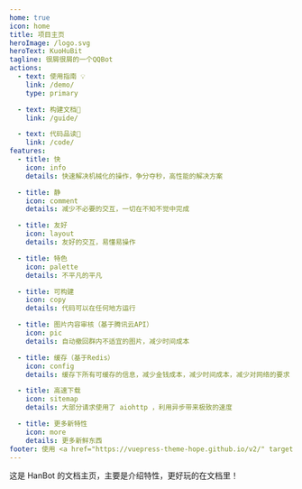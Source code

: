```yaml
---
home: true
icon: home
title: 项目主页
heroImage: /logo.svg
heroText: KuoHuBit
tagline: 很屑很屑的一个QQBot
actions:
  - text: 使用指南 💡 
    link: /demo/
    type: primary

  - text: 构建文档🏢
    link: /guide/

  - text: 代码品读📖
    link: /code/
features:
  - title: 快
    icon: info
    details: 快速解决机械化的操作，争分夺秒，高性能的解决方案

  - title: 静
    icon: comment
    details: 减少不必要的交互，一切在不知不觉中完成

  - title: 友好
    icon: layout
    details: 友好的交互，易懂易操作

  - title: 特色
    icon: palette
    details: 不平凡的平凡

  - title: 可构建
    icon: copy
    details: 代码可以在任何地方运行

  - title: 图片内容审核（基于腾讯云API）
    icon: pic
    details: 自动撤回群内不适宜的图片，减少时间成本

  - title: 缓存（基于Redis）
    icon: config
    details: 缓存下所有可缓存的信息，减少金钱成本，减少时间成本，减少对网络的要求

  - title: 高速下载
    icon: sitemap
    details: 大部分请求使用了 aiohttp ，利用异步带来极致的速度

  - title: 更多新特性
    icon: more
    details: 更多新鲜东西
footer: 使用 <a href="https://vuepress-theme-hope.github.io/v2/" target="_blank">VuePress Theme Hope</a> 主题 | MIT 协议, 版权所有 © 2019-present Mr.Hope | 这套 <a href="https://v2.vuepress.vuejs.org/zh/" target="_blank">VuePress</a> 主题真的很好看，很美观，你也快去试试吧！
---
```


这是 HanBot 的文档主页，主要是介绍特性，更好玩的在文档里！